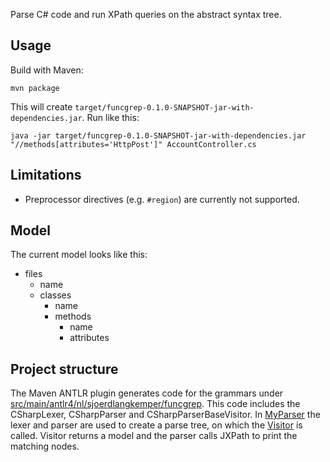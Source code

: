 
Parse C# code and run XPath queries on the abstract syntax tree.

## Usage

Build with Maven:

    mvn package

This will create `target/funcgrep-0.1.0-SNAPSHOT-jar-with-dependencies.jar`. Run like this:

    java -jar target/funcgrep-0.1.0-SNAPSHOT-jar-with-dependencies.jar "//methods[attributes='HttpPost']" AccountController.cs 

## Limitations

* Preprocessor directives (e.g. `#region`) are currently not supported.

## Model

The current model looks like this:

* files
    * name
    * classes
        * name
        * methods
            * name
            * attributes

## Project structure

The Maven ANTLR plugin generates code for the grammars under [src/main/antlr4/nl/sjoerdlangkemper/funcgrep](src/main/antlr4/nl/sjoerdlangkemper/funcgrep). This code includes the CSharpLexer, CSharpParser and CSharpParserBaseVisitor. In [MyParser](src/main/java/nl/sjoerdlangkemper/funcgrep/MyParser.java) the lexer and parser are used to create a parse tree, on which the [Visitor](src/main/java/nl/sjoerdlangkemper/funcgrep/Visitor.java) is called. Visitor returns a model and the parser calls JXPath to print the matching nodes.
